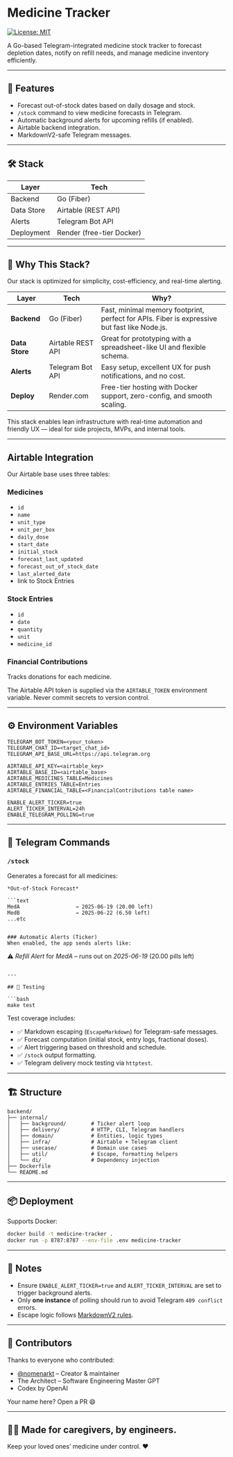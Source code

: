 # Medicine Tracker
[![License: MIT](https://img.shields.io/badge/License-MIT-yellow.svg)](LICENSE)

A Go-based Telegram-integrated medicine stock tracker to forecast depletion dates, notify on refill needs, and manage medicine inventory efficiently.

---

## 🚀 Features

* Forecast out-of-stock dates based on daily dosage and stock.
* `/stock` command to view medicine forecasts in Telegram.
* Automatic background alerts for upcoming refills (if enabled).
* Airtable backend integration.
* MarkdownV2-safe Telegram messages.

---

## 🛠️ Stack

| Layer      | Tech                      |
| ---------- | ------------------------- |
| Backend    | Go (Fiber)                |
| Data Store | Airtable (REST API)       |
| Alerts     | Telegram Bot API          |
| Deployment | Render (free-tier Docker) |

---

## 🧱 Why This Stack?

Our stack is optimized for simplicity, cost-efficiency, and real-time alerting.

| Layer          | Tech              | Why?                                                                                         |
| -------------- | ----------------- | -------------------------------------------------------------------------------------------- |
| **Backend**    | Go (Fiber)        | Fast, minimal memory footprint, perfect for APIs. Fiber is expressive but fast like Node.js. |
| **Data Store** | Airtable REST API | Great for prototyping with a spreadsheet-like UI and flexible schema.                        |
| **Alerts**     | Telegram Bot API  | Easy setup, excellent UX for push notifications, and no cost.                                |
| **Deploy**     | Render.com        | Free-tier hosting with Docker support, zero-config, and smooth scaling.                      |

This stack enables lean infrastructure with real-time automation and friendly UX — ideal for side projects, MVPs, and internal tools.

---

## Airtable Integration

Our Airtable base uses three tables:

### Medicines

* `id`
* `name`
* `unit_type`
* `unit_per_box`
* `daily_dose`
* `start_date`
* `initial_stock`
* `forecast_last_updated`
* `forecast_out_of_stock_date`
* `last_alerted_date`
* link to Stock Entries

### Stock Entries

* `id`
* `date`
* `quantity`
* `unit`
* `medicine_id`

### Financial Contributions

Tracks donations for each medicine.

The Airtable API token is supplied via the `AIRTABLE_TOKEN` environment variable. Never commit secrets to version control.

---

## ⚙️ Environment Variables

```
TELEGRAM_BOT_TOKEN=<your_token>
TELEGRAM_CHAT_ID=<target_chat_id>
TELEGRAM_API_BASE_URL=https://api.telegram.org

AIRTABLE_API_KEY=<airtable_key>
AIRTABLE_BASE_ID=<airtable_base>
AIRTABLE_MEDICINES_TABLE=Medicines
AIRTABLE_ENTRIES_TABLE=Entries
AIRTABLE_FINANCIAL_TABLE=<FinancialContributions table name>

ENABLE_ALERT_TICKER=true
ALERT_TICKER_INTERVAL=24h
ENABLE_TELEGRAM_POLLING=true
```

---

## 💬 Telegram Commands

### `/stock`

Generates a forecast for all medicines:

````
*Out-of-Stock Forecast*

```text
MedA                  → 2025-06-19 (20.00 left)
MedB                  → 2025-06-22 (6.50 left)
...etc
````

```

### Automatic Alerts (Ticker)
When enabled, the app sends alerts like:

```

⚠️ *Refill Alert* for *MedA* – runs out on *2025-06-19*
(20.00 pills left)

````

---

## 🧪 Testing

```bash
make test
````

Test coverage includes:

* ✅ Markdown escaping (`EscapeMarkdown`) for Telegram-safe messages.
* ✅ Forecast computation (initial stock, entry logs, fractional doses).
* ✅ Alert triggering based on threshold and schedule.
* ✅ `/stock` output formatting.
* ✅ Telegram delivery mock testing via `httptest`.

---

## 🏗️ Structure

```
backend/
├── internal/
│   ├── background/        # Ticker alert loop
│   ├── delivery/          # HTTP, CLI, Telegram handlers
│   ├── domain/            # Entities, logic types
│   ├── infra/             # Airtable + Telegram client
│   ├── usecase/           # Domain use cases
│   ├── util/              # Escape, formatting helpers
│   └── di/                # Dependency injection
├── Dockerfile
└── README.md
```

---

## 📦 Deployment

Supports Docker:

```bash
docker build -t medicine-tracker .
docker run -p 8787:8787 --env-file .env medicine-tracker
```

---

## 📣 Notes

* Ensure `ENABLE_ALERT_TICKER=true` and `ALERT_TICKER_INTERVAL` are set to trigger background alerts.
* Only **one instance** of polling should run to avoid Telegram `409 conflict` errors.
* Escape logic follows [MarkdownV2 rules](https://core.telegram.org/bots/api#markdownv2-style).

---

## 👥 Contributors

Thanks to everyone who contributed:

* [@nomenarkt](https://github.com/nomenarkt) – Creator & maintainer
* The Architect – Software Engineering Master GPT
* Codex by OpenAI

Your name here? Open a PR 😄

---

## 👨‍⚕️ Made for caregivers, by engineers.

Keep your loved ones’ medicine under control. ❤️
